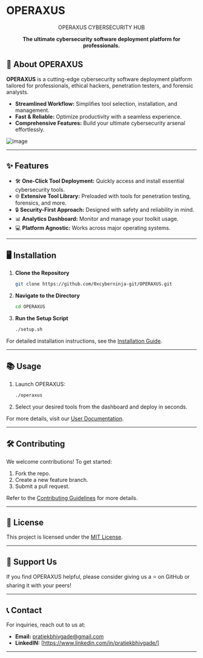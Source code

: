 # OPERAXUS

<p align="center">
  OPERAXUS CYBERSECURITY HUB
</p>

<p align="center">
  <b>The ultimate cybersecurity software deployment platform for professionals.</b>
</p>

  
## 🚀 About OPERAXUS
**OPERAXUS** is a cutting-edge cybersecurity software deployment platform tailored for professionals, ethical hackers, penetration testers, and forensic analysts. 

- **Streamlined Workflow:** Simplifies tool selection, installation, and management.
- **Fast & Reliable:** Optimize productivity with a seamless experience.
- **Comprehensive Features:** Build your ultimate cybersecurity arsenal effortlessly.
  
![image](https://github.com/user-attachments/assets/a2fccd8f-2a31-4169-9abb-b599cb509c53)

---

## ✨ Features
- 🛠️ **One-Click Tool Deployment:** Quickly access and install essential cybersecurity tools.
- 🌐 **Extensive Tool Library:** Preloaded with tools for penetration testing, forensics, and more.
- 🔒 **Security-First Approach:** Designed with safety and reliability in mind.
- 📊 **Analytics Dashboard:** Monitor and manage your toolkit usage.
- 💻 **Platform Agnostic:** Works across major operating systems.

---

## 🖥️ Installation

1. **Clone the Repository**
   ```bash
   git clone https://github.com/0xcyberninja-git/OPERAXUS.git
   ```
2. **Navigate to the Directory**
   ```bash
   cd OPERAXUS
   ```
3. **Run the Setup Script**
   ```bash
   ./setup.sh
   ```

For detailed installation instructions, see the [Installation Guide](https://github.com/0xcyberninja-git/OPERAXUS/wiki/Installation).

---

## 📚 Usage

1. Launch OPERAXUS:
   ```bash
   ./operaxus
   ```

2. Select your desired tools from the dashboard and deploy in seconds.

For more details, visit our [User Documentation](https://github.com/0xcyberninja-git/OPERAXUS/wiki).

---

## 🛠️ Contributing
We welcome contributions! To get started:

1. Fork the repo.
2. Create a new feature branch.
3. Submit a pull request.

Refer to the [Contributing Guidelines](https://github.com/0xcyberninja-git/OPERAXUS/blob/main/CONTRIBUTING.md) for more details.

---

## 📄 License
This project is licensed under the [MIT License](https://github.com/0xcyberninja-git/OPERAXUS/blob/main/LICENSE).

---

## 🌟 Support Us
If you find OPERAXUS helpful, please consider giving us a ⭐ on GitHub or sharing it with your peers!

---

## 📞 Contact
For inquiries, reach out to us at:
- **Email:** pratiekbhivgade@gmail.com
- **LinkedIN:** [https://www.linkedin.com/in/pratiekbhivgade/]

---
